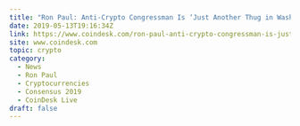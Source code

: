 ```yaml
---
title: "Ron Paul: Anti-Crypto Congressman Is ‘Just Another Thug in Washington’"
date: 2019-05-13T19:16:34Z
link: https://www.coindesk.com/ron-paul-anti-crypto-congressman-is-just-another-thug-in-washington?utm_medium=RSS&utm_source=hune
site: www.coindesk.com
topic: crypto
category:
  - News
  - Ron Paul
  - Cryptocurrencies
  - Consensus 2019
  - CoinDesk Live
draft: false
---
```

